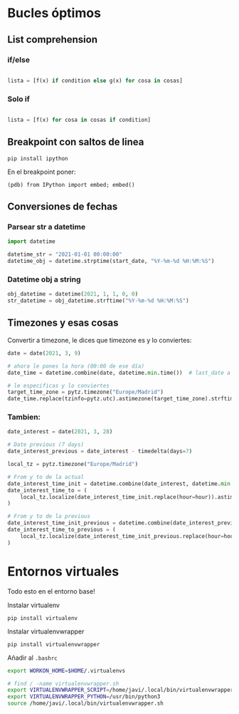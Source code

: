 # Bucles óptimos

## List comprehension

### if/else
```python

lista = [f(x) if condition else g(x) for cosa in cosas]

```

### Solo if
```python

lista = [f(x) for cosa in cosas if condition]

```

## Breakpoint con saltos de linea

`pip install ipython`

En el breakpoint poner:

```
(pdb) from IPython import embed; embed()
```

## Conversiones de fechas
### Parsear str a datetime

```python
import datetime

datetime_str = "2021-01-01 00:00:00"
datetime_obj = datetime.strptime(start_date, "%Y-%m-%d %H:%M:%S")

```

### Datetime obj a string

```python
obj_datetime = datetime(2021, 1, 1, 0, 0)
str_datetime = obj_datetime.strftime("%Y-%m-%d %H:%M:%S")
```

## Timezones y esas cosas

Convertir a timezone, le dices que timezone es y lo conviertes:

```python
date = date(2021, 3, 9)

# ahora le pones la hora (00:00 de ese día)
date_time = datetime.combine(date, datetime.min.time())  # last_date a 00:00:00, tambien se puede hacer directo el datetime

# le especificas y lo conviertes
target_time_zone = pytz.timezone("Europe/Madrid")
date_time.replace(tzinfo=pytz.utc).astimezone(target_time_zone).strftime('%d-%m-%Y %H') # con el dia y la hora
```

### Tambien: 

```python
date_interest = date(2021, 3, 28)

# Date previous (7 days)
date_interest_previous = date_interest - timedelta(days=7)

local_tz = pytz.timezone("Europe/Madrid")

# From y to de la actual
date_interest_time_init = datetime.combine(date_interest, datetime.min.time())  # last_date a 00:00:00
date_interest_time_to = (
    local_tz.localize(date_interest_time_init.replace(hour=hour)).astimezone(pytz.utc).replace(tzinfo=None)
)

# From y to de la previous
date_interest_time_init_previous = datetime.combine(date_interest_previous, datetime.min.time())  # prev a 00:00:00
date_interest_time_to_previous = (
    local_tz.localize(date_interest_time_init_previous.replace(hour=hour)).astimezone(pytz.utc).replace(tzinfo=None)
)

```
# Entornos virtuales
Todo esto en el entorno base!

Instalar virtualenv

`pip install virtualenv`

Instalar virtualenvwrapper

`pip install virtualenvwrapper`

Añadir al `.bashrc`

```bash
export WORKON_HOME=$HOME/.virtualenvs

# find / -name virtualenvwrapper.sh
export VIRTUALENVWRAPPER_SCRIPT=/home/javi/.local/bin/virtualenvwrapper.sh 
export VIRTUALENVWRAPPER_PYTHON=/usr/bin/python3
source /home/javi/.local/bin/virtualenvwrapper.sh
```





